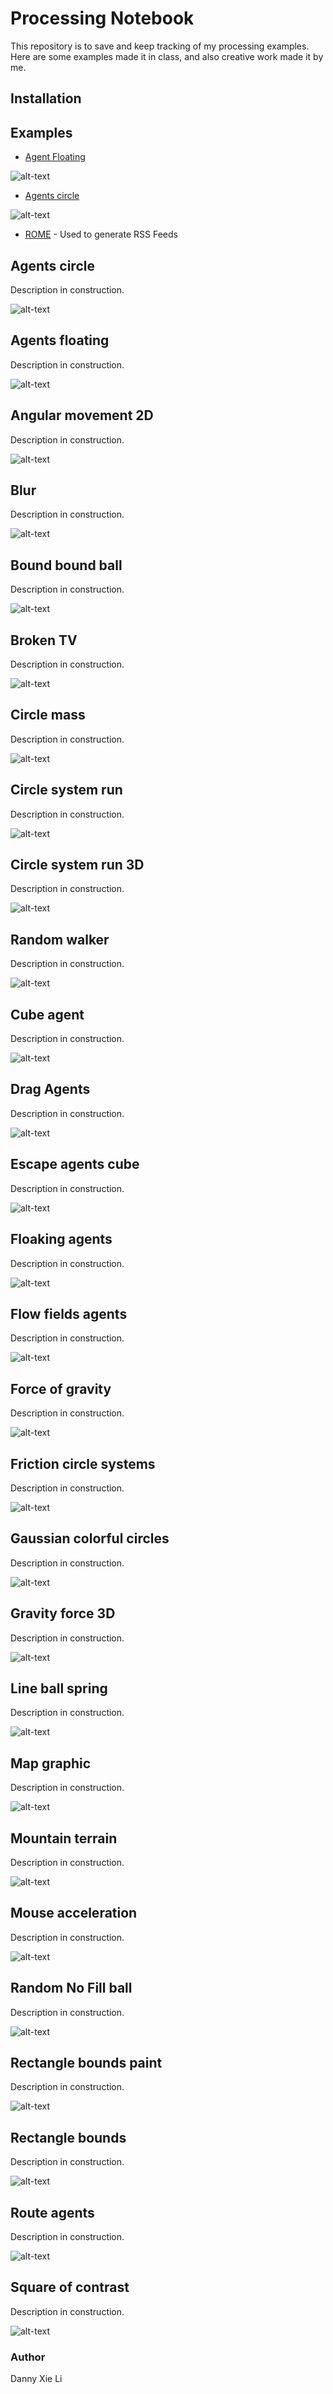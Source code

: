 # Processing Notebook
This repository is to save and keep tracking of my processing examples. Here are some examples made it in class, and also creative work made it by me. 

## Installation


## Examples
* [Agent Floating](https://github.com/dnnxl/Processing-Notebook/tree/master/Agents_floating)

![alt-text](https://github.com/dnnxl/Processing-Notes/blob/master/Images/Agents%20floating.gif)

* [Agents circle](https://github.com/dnnxl/Processing-Notebook/tree/master/Angular_movement_2D)

![alt-text](https://github.com/dnnxl/Processing-Notebook/blob/master/Images/Agents%20circle.gif)


* [ROME](https://rometools.github.io/rome/) - Used to generate RSS Feeds

## Agents circle
Description in construction. 

![alt-text](https://github.com/dnnxl/Processing-Notebook/blob/master/Images/Agents%20circle.gif)

## Agents floating
Description in construction. 

![alt-text](https://github.com/dnnxl/Processing-Notes/blob/master/Images/Agents%20floating.gif)

## Angular movement 2D
Description in construction. 

![alt-text](https://github.com/dnnxl/Processing-Notebook/blob/master/Images/Angular%20movement%202D.gif)

## Blur
Description in construction. 

![alt-text](https://github.com/dnnxl/Processing-Notes/blob/master/Images/Blur.gif)

## Bound bound ball
Description in construction. 

![alt-text](https://github.com/dnnxl/Processing-Notes/blob/master/Images/Bound%20bound%20ball.gif)

## Broken TV
Description in construction.

![alt-text](https://github.com/dnnxl/Processing-Notes/blob/master/Images/Broken%20TV.gif)

## Circle mass
Description in construction. 

![alt-text](https://github.com/dnnxl/Processing-Notebook/blob/master/Images/Circle%20mass.gif)

## Circle system run
Description in construction. 

![alt-text](https://github.com/dnnxl/Processing-Notes/blob/master/Images/Circle%20system%20run.gif)

## Circle system run 3D
Description in construction. 

![alt-text](https://github.com/dnnxl/Processing-Notes/blob/master/Images/Circle%20run%20system%203D.gif)

## Random walker
Description in construction. 

![alt-text](https://github.com/dnnxl/Processing-Notebook/blob/master/Images/Random%20walker.gif)

## Cube agent	
Description in construction. 

![alt-text](https://github.com/dnnxl/Processing-Notebook/blob/master/Images/Cube%20agent.gif)

## Drag Agents	
Description in construction. 

![alt-text](https://github.com/dnnxl/Processing-Notebook/blob/master/Images/Drag%20Agents.gif)


## Escape agents cube
Description in construction. 

![alt-text](https://github.com/dnnxl/Processing-Notebook/blob/master/Images/Escape%20agents%20cube.gif)

## Floaking agents
Description in construction. 

![alt-text](https://github.com/dnnxl/Processing-Notebook/blob/master/Images/Floaking%20agents.gif)

## Flow fields agents
Description in construction. 

![alt-text](https://github.com/dnnxl/Processing-Notebook/blob/master/Images/Flow%20fields%20agents.gif)

## Force of gravity
Description in construction. 

![alt-text](https://github.com/dnnxl/Processing-Notebook/blob/master/Images/Force%20of%20gravity.gif)

## Friction circle systems
Description in construction. 

![alt-text](https://github.com/dnnxl/Processing-Notebook/blob/master/Images/Friction%20circle%20system.gif)


## Gaussian colorful circles
Description in construction. 

![alt-text](https://github.com/dnnxl/Processing-Notebook/blob/master/Images/Gaussian%20colorful%20circles.gif)

## Gravity force 3D
Description in construction. 

![alt-text](https://github.com/dnnxl/Processing-Notebook/blob/master/Images/Gravity%20force.gif)

## Line ball spring
Description in construction. 

![alt-text](https://github.com/dnnxl/Processing-Notebook/blob/master/Images/Line%20ball%20spring.gif)

## Map graphic
Description in construction. 

![alt-text](https://github.com/dnnxl/Processing-Notebook/blob/master/Images/Map%20graphic.gif)

## Mountain terrain
Description in construction. 

![alt-text](https://github.com/dnnxl/Processing-Notebook/blob/master/Images/Mountain%20terrain.gif)

## Mouse acceleration
Description in construction. 

![alt-text](https://github.com/dnnxl/Processing-Notebook/blob/master/Images/Mouse%20acceleration.gif)

## Random No Fill ball
Description in construction.

![alt-text](https://github.com/dnnxl/Processing-Notebook/blob/master/Images/Random%20No%20Fill%20ball.gif)

## Rectangle bounds paint
Description in construction. 

![alt-text](https://github.com/dnnxl/Processing-Notebook/blob/master/Images/Rectangle%20bounds%20paint.gif)

## Rectangle bounds
Description in construction. 

![alt-text](https://github.com/dnnxl/Processing-Notebook/blob/master/Images/Rectangle%20bounds.gif)

## Route agents
Description in construction. 

![alt-text](https://github.com/dnnxl/Processing-Notebook/blob/master/Images/Route%20agents.gif)

## Square of contrast
Description in construction. 

![alt-text](https://github.com/dnnxl/Processing-Notebook/blob/master/Images/Square%20of%20contrast.gif)


### Author
Danny Xie Li
